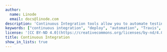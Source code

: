 ```yaml
---
author:
  name: Linode
  email: docs@linode.com
description: 'Continuous Integration tools allow you to automate testing, building, and deploying an application, usually triggered whenever a change to the source code is made.'
keywords: ["continuous integration", "deploy", "automation", "Travis", "Jenkins"]
license: '[CC BY-ND 4.0](https://creativecommons.org/licenses/by-nd/4.0)'
title: Continuous Integration
show_in_lists: true
---
```

